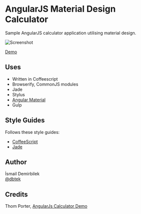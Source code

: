 # AngularJS Material Design Calculator
Sample AngularJS calculator application utilising material design.

![Screenshot](https://raw.githubusercontent.com/dbtek/angular-material-calculator/master/screenshot.png)

[Demo](https://dbtek.github.io/angular-material-calculator/)

## Uses
- Written in Coffeescript
- Browserify, CommonJS modules
- Jade
- Stylus
- [Angular Material](http://material.angularjs.com)
- Gulp

## Style Guides
Follows these style guides:
- [CoffeeScript](https://github.com/polarmobile/coffeescript-style-guide#functions)
-  [Jade](http://devguides.clock.co.uk/html/jade-style-guide)

## Author
İsmail Demirbilek  
[@dbtek](https://twitter.com/dbtek)

## Credits
Thom Porter, [AngularJs Calculator Demo](http://www.thomporter.com/docco/calc.html)
